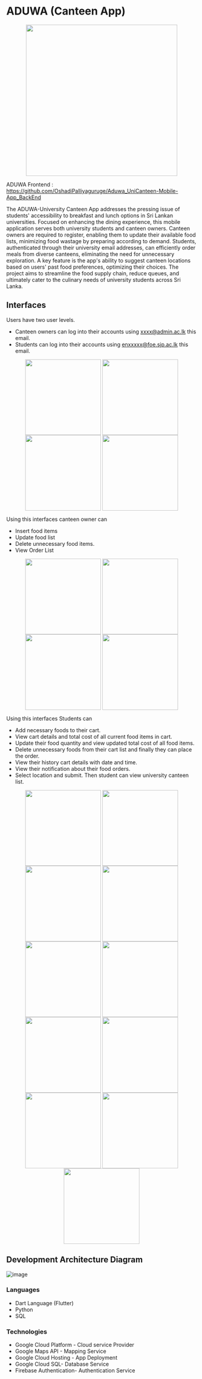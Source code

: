 # ADUWA (Canteen App)

<div align='center'>
 <img src="https://github.com/Judy0817/university_canteen/assets/119217708/9d2ab838-13d7-4465-bb97-97520d1d2892" width="400" align="center">
</div>

ADUWA Frontend : https://github.com/OshadiPalliyaguruge/Aduwa_UniCanteen-Mobile-App_BackEnd


The ADUWA-University Canteen App addresses the pressing issue of students' accessibility to breakfast and lunch options in Sri Lankan universities. Focused on enhancing the dining experience, this mobile application serves both university students and canteen owners. Canteen owners are required to register, enabling them to update their available food lists, minimizing food wastage by preparing according to demand. Students, authenticated through their university email addresses, can efficiently order meals from diverse canteens, eliminating the need for unnecessary exploration. A key feature is the app's ability to suggest canteen locations based on users' past food preferences, optimizing their choices. The project aims to streamline the food supply chain, reduce queues, and ultimately cater to the culinary needs of university students across Sri Lanka.

## Interfaces
Users have two user levels. 
- Canteen owners can log into their accounts using xxxx@admin.ac.lk this email. 
- Students can log into their accounts using enxxxxx@foe.sjp.ac.lk this email. 
<div align='center'>
   <img src="https://github.com/Judy0817/ADUWA-Canteen-App/assets/119217708/7c59531a-d8df-4106-9043-ac1424a9654e" width="200" align="center">
   <img src="https://github.com/Judy0817/ADUWA-Canteen-App/assets/119217708/0f81ce37-318b-4d68-8761-a805068e2e99" width="200" align="center">
   <img src="https://github.com/Judy0817/ADUWA-Canteen-App/assets/119217708/21fddd73-c850-4b64-8894-950f7aaa402d" width="200" align="center">
   <img src="https://github.com/Judy0817/ADUWA-Canteen-App/assets/119217708/f3af38ea-74ae-44eb-894a-4bf2edd006d5" width="200" align="center">
</div>

Using this interfaces canteen owner can 
- Insert food items
- Update food list 
- Delete unnecessary food items.
- View Order List

<div align='center'>
   <img src="https://github.com/Judy0817/ADUWA-Canteen-App/assets/119217708/e79ebd46-ce10-4119-863b-67284314e689" width="200" align="center">
   <img src="https://github.com/Judy0817/ADUWA-Canteen-App/assets/119217708/8bae888d-e90c-4d55-9409-e0e5fa707d0e" width="200" align="center">
   <img src="https://github.com/Judy0817/ADUWA-Canteen-App/assets/119217708/8f6ba9ae-0aa1-42fe-a45a-4c1f080c46c7" width="200" align="center">
   <img src="https://github.com/Judy0817/ADUWA-Canteen-App/assets/119217708/8f4835f0-ea5a-4db9-b5a3-09e0c8d2d624" width="200" align="center">
</div>

Using this interfaces Students can 
- Add necessary foods to their cart.
- View cart details and total cost of all current food items in cart.
- Update their food quantity and view updated total cost of all food items.
- Delete unnecessary foods from their cart list and finally they can place the order.
- View their history cart details with date and time.
- View their notification about their food orders.
- Select location and submit. Then student can view university canteen list. 

<div align='center'>
   <img src="https://github.com/Judy0817/ADUWA-Canteen-App/assets/119217708/d1401b0b-c57e-4556-b3c9-f13cc957655a" width="200" align="center">
   <img src="https://github.com/Judy0817/ADUWA-Canteen-App/assets/119217708/a097e9b8-17db-4473-99f4-f98785182ec8" width="200" align="center">
   <img src="https://github.com/Judy0817/ADUWA-Canteen-App/assets/119217708/c17f055d-31b7-4621-88a8-345b2278ffac" width="200" align="center">
   <img src="https://github.com/Judy0817/ADUWA-Canteen-App/assets/119217708/8f4835f0-ea5a-4db9-b5a3-09e0c8d2d624" width="200" align="center">
   <img src="https://github.com/Judy0817/ADUWA-Canteen-App/assets/119217708/be8cfc35-9372-496d-849f-096becca067a" width="200" align="center">
   <img src="https://github.com/Judy0817/ADUWA-Canteen-App/assets/119217708/ebb46cbf-aabc-401f-acae-b69c54970cb0" width="200" align="center">
   <img src="https://github.com/Judy0817/ADUWA-Canteen-App/assets/119217708/70b690ef-a5d0-4c8d-b3b9-0b4c02e0a0d1" width="200" align="center">
   <img src="https://github.com/Judy0817/ADUWA-Canteen-App/assets/119217708/302298c9-f846-4690-8125-22eda503ed60" width="200" align="center">
   <img src="https://github.com/Judy0817/ADUWA-Canteen-App/assets/119217708/d0b1b0a5-491a-41e4-b4ab-b467609f332c" width="200" align="center">
   <img src="https://github.com/Judy0817/ADUWA-Canteen-App/assets/119217708/de188e7c-6c80-45b7-b113-5b6f2c6607e0" width="200" align="center">
   <img src="https://github.com/Judy0817/ADUWA-Canteen-App/assets/119217708/aa20f951-8bed-45f0-af60-ee9ece233a24" width="200" align="center">
</div>


## Development Architecture Diagram
![image](https://github.com/Judy0817/university_canteen/assets/119217708/e21bf7d0-7916-4f0a-988d-8f93084f6a86)

### Languages
* Dart Language (Flutter)
* Python
* SQL
### Technologies
* Google Cloud Platform - Cloud service Provider
* Google Maps API  -  Mapping Service
* Google Cloud Hosting - App Deployment
* Google Cloud SQL- Database Service
* Firebase Authentication- Authentication Service
  
  


